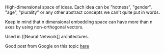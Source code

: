 High-dimensional space of ideas.
Each idea can be "hotness", "gender", "age", "plurality" or any other abstract concepts we can't quite put in words.

Keep in mind that n dimensional embedding space can have more than n axes by using non-orthogonal vectors.

Used in [[Neural Network]] architectures.

Good post from Google on this topic [here](https://developers.google.com/machine-learning/crash-course/embeddings/embedding-space)
